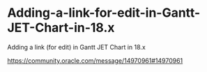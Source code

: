 # Adding-a-link-for-edit-in-Gantt-JET-Chart-in-18.x
Adding a link (for edit) in Gantt JET Chart in 18.x

https://community.oracle.com/message/14970961#14970961
